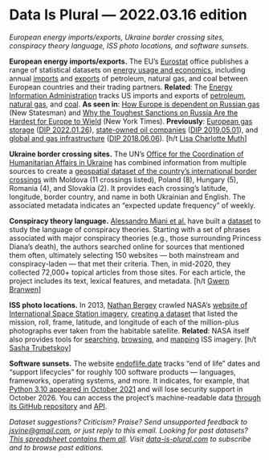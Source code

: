 Data Is Plural — 2022.03.16 edition
===================================

*European energy imports/exports, Ukraine border crossing sites, conspiracy theory language, ISS photo locations, and software sunsets.*


__European energy imports/exports.__ The EU’s [Eurostat](https://en.wikipedia.org/wiki/Eurostat) office publishes a range of statistical datasets on [energy usage and economics](https://ec.europa.eu/eurostat/databrowser/explore/all/envir?lang=en&subtheme=nrg&display=list&sort=category&extractionId=NRG_TI_SFF__custom_2293925), including annual [imports](https://ec.europa.eu/eurostat/databrowser/explore/all/envir?lang=en&subtheme=nrg.nrg_quant.nrg_quanta.nrg_t.nrg_ti&display=list&sort=category&extractionId=NRG_TI_SFF__custom_2293925) and [exports](https://ec.europa.eu/eurostat/databrowser/explore/all/envir?lang=en&subtheme=nrg.nrg_quant.nrg_quanta.nrg_t.nrg_te&display=list&sort=category&extractionId=NRG_TI_SFF__custom_2293925) of petroleum, natural gas, and coal between European countries and their trading partners. __Related__: The [Energy Information Administration](https://www.eia.gov/) tracks US imports and exports of [petroleum](https://www.eia.gov/petroleum/data.php#imports), [natural gas](https://www.eia.gov/naturalgas/data.php#imports), and [coal](https://www.eia.gov/coal/data.php#imports). __As seen in__: [How Europe is dependent on Russian gas](https://www.newstatesman.com/chart-of-the-day/2022/02/how-europe-is-dependent-on-russian-gas) (New Statesman) and [Why the Toughest Sanctions on Russia Are the Hardest for Europe to Wield](https://www.nytimes.com/2022/02/25/business/economy/russia-europe-sanctions-gas-oil.html) (New York Times). __Previously__: [European gas storage](https://agsi.gie.eu/) ([DIP 2022.01.26](https://www.data-is-plural.com/archive/2022-01-26-edition/)), [state-owned oil companies](https://www.nationaloilcompanydata.org/) ([DIP 2019.05.01](https://www.data-is-plural.com/archive/2019-05-01-edition/)), and [global and gas infrastructure](https://edx.netl.doe.gov/dataset/global-oil-gas-features-database) ([DIP 2018.06.06](https://www.data-is-plural.com/archive/2018-06-06-edition/)). [h/t [Lisa Charlotte Muth](https://blog.datawrapper.de/data-vis-dispatch-march-1-2022/)]


__Ukraine border crossing sites.__ The UN’s [Office for the Coordination of Humanitarian Affairs in Ukraine](https://www.unocha.org/ukraine) has combined information from multiple sources to create a [geospatial dataset of the country’s international border crossings](https://data.humdata.org/dataset/ukraine-border-crossings) with Moldova (11 crossings listed), Poland (8), Hungary (5), Romania (4), and Slovakia (2). It provides each crossing’s latitude, longitude, border country, and name in both Ukrainian and English. The associated metadata indicates an “expected update frequency” of weekly.


__Conspiracy theory language.__ [Alessandro Miani et al.](https://link.springer.com/article/10.3758/s13428-021-01698-z) have built a [dataset](https://osf.io/snpcg/) to study the language of conspiracy theories. Starting with a set of phrases associated with major conspiracy theories (e.g., those surrounding Princess Diana’s death), the authors searched online for sources that mentioned them often, ultimately selecting 150 websites — both mainstream and conspiracy-laden — that met their criteria. Then, in mid-2020, they collected 72,000+ topical articles from those sites. For each article, the project includes its text, lexical features, and metadata. [h/t [Gwern Branwen](https://www.reddit.com/r/datasets/comments/rzufy9/loco_the_88millionword_language_of_conspiracy/)]


__ISS photo locations.__ In 2013, [Nathan Bergey](https://natronics.org/) crawled NASA’s [website of International Space Station imagery](https://eol.jsc.nasa.gov/), [creating a dataset](https://natronics.github.io/ISS-photo-locations/) that listed the mission, roll, frame, latitude, and longitude of each of the million-plus photographs ever taken from the habitable satellite. __Related__: NASA itself also provides tools for [searching](https://eol.jsc.nasa.gov/SearchPhotos/), [browsing](https://eol.jsc.nasa.gov/SearchPhotos/ShowQueryResults-Lightcycle.pl?results=Latest_ISS_Imagery), and [mapping](https://issearthserv.jsc.nasa.gov/i4.html) ISS imagery. [h/t [Sasha Trubetskoy](https://twitter.com/sasha_trub/status/1466961926441914372)]


__Software sunsets.__ The website [endoflife.date](https://endoflife.date/) tracks “end of life” dates and “support lifecycles” for roughly 100 software products — languages, frameworks, operating systems, and more. It indicates, for example, that [Python 3.10 appeared in October 2021](https://endoflife.date/python) and will lose security support in October 2026. You can access the project’s machine-readable data [through its GitHub repository](https://github.com/endoflife-date/endoflife.date/tree/master/products) and [API](https://endoflife.date/docs/api).


*Dataset suggestions? Criticism? Praise? Send unsupported feedback to jsvine@gmail.com, or just reply to this email. Looking for past datasets? [This spreadsheet contains them all](https://docs.google.com/spreadsheets/d/1wZhPLMCHKJvwOkP4juclhjFgqIY8fQFMemwKL2c64vk/edit#gid=0). Visit [data-is-plural.com](https://www.data-is-plural.com) to subscribe and to browse past editions.*
